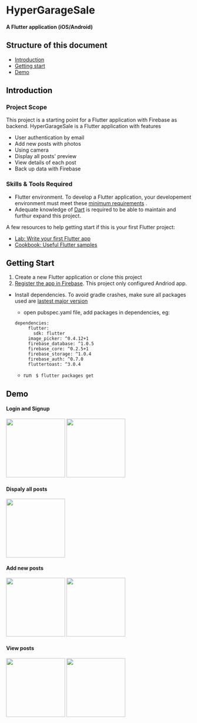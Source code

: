 # HyperGarageSale
#### A Flutter application (iOS/Android)
## Structure of this document

* [Introduction](#intro)
* [Getting start](#setup)
* [Demo](#demo)

## <a name="intro" style="color: #000;"> Introduction </a>

### Project Scope

This project is a starting point for a Flutter application with Firebase as backend. HyperGarageSale is a Flutter application with features
 
* User authentication by email
* Add new posts with photos 
* Using camera
* Display all posts' preview
* View details of each post
* Back up data with Firebase

### Skills & Tools Required

* Flutter environment. To develop a Flutter application, your developement environment must meet these [minimum requirements](https://flutter.dev/docs/get-started/install) .  
* Adequate knowledge of [Dart](https://www.dartlang.org/guides/language/language-tour) is required to be able to maintain and furthur expand this project.

A few resources to help getting start if this is your first Flutter project:

* [Lab: Write your first Flutter app](https://flutter.dev/docs/get-started/codelab)
* [Cookbook: Useful Flutter samples](https://flutter.dev/docs/cookbook)


## <a name="setup" style="color: #000;"> Getting Start </a>    

1. Create a new Flutter application or clone this project
2. [Register the app in Firebase](https://firebase.google.com/docs/flutter/setup). This project only configured Andriod app. 
-  Install dependencies. To avoid gradle crashes, make sure all packages used are [lastest major version](https://flutter.dev/docs/development/packages-and-plugins/androidx-compatibility)
	* open pubspec.yaml file, add packages in dependencies, eg: 

	 ``` 
	 dependencies:
		  flutter:
		    sdk: flutter
		  image_picker: ^0.4.12+1
		  firebase_database: ^1.0.5
		  firebase_core: ^0.2.5+1  
		  firebase_storage: ^1.0.4
		  firebase_auth: ^0.7.0
		  fluttertoast: ^3.0.4
	```
	* run ` $ flutter packages get`
			
## <a name="dem0" style="color: #000;"> Demo </a>

#### Login and Signup

<img src="https://user-images.githubusercontent.com/35616520/56709601-03d80000-66d7-11e9-84b7-44d5d7e75ac8.png" width="160"/>
<img src="https://user-images.githubusercontent.com/35616520/56709619-194d2a00-66d7-11e9-9d3e-26bc22afa765.png " width="160">

#### Dispaly all posts

<img src="https://user-images.githubusercontent.com/35616520/56709641-2e29bd80-66d7-11e9-83e7-b116f1965eb5.png" width="160">

#### Add new posts

<img src=" https://user-images.githubusercontent.com/35616520/56709678-54e7f400-66d7-11e9-8cff-07873fa18d72.png " width="160">
<img src="https://user-images.githubusercontent.com/35616520/56709662-44377e00-66d7-11e9-879d-f9d7ab9adf64.png" width="160">

#### View posts
<img src="https://user-images.githubusercontent.com/35616520/56709693-6cbf7800-66d7-11e9-8648-b5c4ed90d860.png" width="160">
<img src="https://user-images.githubusercontent.com/35616520/56709704-7e088480-66d7-11e9-824f-be328bceacd6.png
" width="160">

